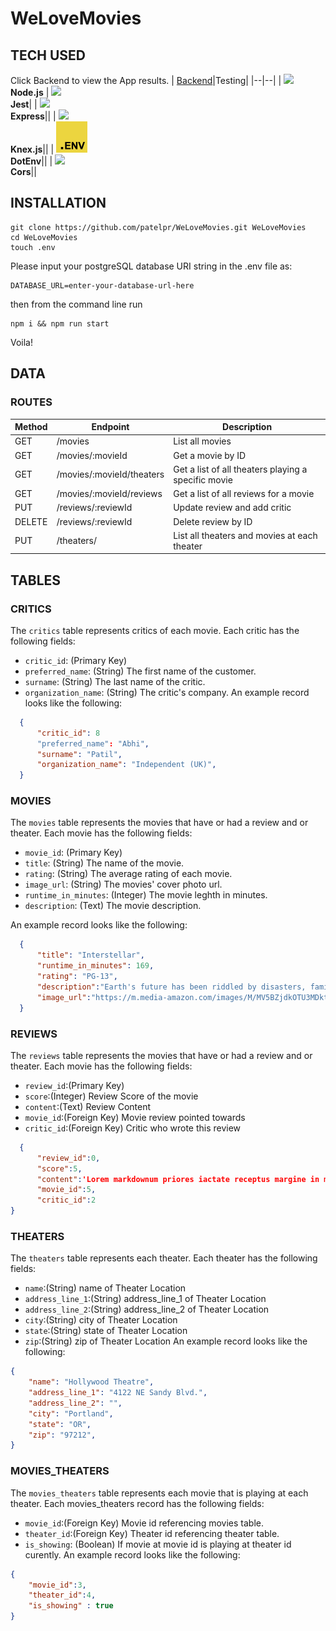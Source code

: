 

# WeLoveMovies
## TECH USED

Click  Backend to view the App results.
| [Backend](https://we-love-movies-api.herokuapp.com/movies)|Testing|
|--|--|
| <img src="https://simpleicons.org/icons/nodedotjs.svg" style="width:50px" /><br/><b>Node.js</b> | <img src="https://simpleicons.org/icons/jest.svg" style="width:50px"/><br/><b>Jest</b>|
| <img src="https://simpleicons.org/icons/express.svg" style="width:50px"/><br/> <b>Express</b>||
| <img src="https://seeklogo.com/images/K/knexjs-logo-30104DC5C6-seeklogo.com.png" style="width:50px"/><br/> <b>Knex.js</b>||
| <img src="https://raw.githubusercontent.com/motdotla/dotenv/master/dotenv.png" style="width:50px"/><br/> <b>DotEnv</b>||
| <img src="https://user-images.githubusercontent.com/28286430/167266601-d6e278d2-b480-4deb-85b7-e2e2105ab6d4.png" style="width:50px"/><br/> <b>Cors</b>||


## INSTALLATION

    git clone https://github.com/patelpr/WeLoveMovies.git WeLoveMovies
    cd WeLoveMovies
    touch .env
Please input your postgreSQL database URI string in the .env file as:  

    DATABASE_URL=enter-your-database-url-here

then from the command line run

    npm i && npm run start
		
Voila!

## DATA
### ROUTES

| Method | Endpoint | Description |
|--|--|--|
|GET|/movies|List all movies|
|GET|/movies/:movieId| Get a movie by ID|
|GET|/movies/:movieId/theaters|Get a list of all theaters playing a specific movie|
|GET|/movies/:movieId/reviews|Get a list of all reviews for a movie|
|PUT|/reviews/:reviewId|Update review and add critic|
|DELETE|/reviews/:reviewId|Delete review  by ID|
|PUT|/theaters/|List all theaters and movies at each theater||

## TABLES
### CRITICS
The `critics` table represents critics of each movie. Each critic has the following fields:
- `critic_id`: (Primary Key)
- `preferred_name`: (String) The first name of the customer.
- `surname`: (String) The last name of the critic.
- `organization_name`: (String) The critic's company.
An example record looks like the following:

```json
  {
	  "critic_id": 8
	  "preferred_name": "Abhi",
	  "surname": "Patil",
	  "organization_name": "Independent (UK)",
  }
```

### MOVIES

The `movies` table represents the movies that have or had a review and or theater. Each movie has the following fields:

- `movie_id`: (Primary Key)
- `title`: (String) The name of the movie.
- `rating`: (String) The average rating of each movie.
- `image_url`: (String) The movies' cover photo url.
- `runtime_in_minutes`: (Integer) The movie leghth in minutes.
- `description`: (Text) The movie description.

An example record looks like the following:

```json
  {
	  "title": "Interstellar",
	  "runtime_in_minutes": 169,
	  "rating": "PG-13",
	  "description":"Earth's future has been riddled by disasters, famines, and droughts. There is only one way to ensure mankind's survival: Interstellar travel. A newly discovered wormhole in the far reaches of our solar system allows a team of astronauts to go where no man has gone before, a planet that may have the right environment to sustain human life...",
	  "image_url":"https://m.media-amazon.com/images/M/MV5BZjdkOTU3MDktN2IxOS00OGEyLWFmMjktY2FiMmZkNWIyODZiXkEyXkFqcGdeQXVyMTMxODk2OTU@._V1_Ratio0.6716_AL_.jpg",
  }
```

### REVIEWS

The `reviews` table represents the movies that have or had a review and or theater. Each movie has the following fields:

- `review_id`:(Primary Key)
- `score`:(Integer) Review Score of the movie
- `content`:(Text) Review Content
- `movie_id`:(Foreign Key) Movie review pointed towards
- `critic_id`:(Foreign Key) Critic who wrote this review

```json
  {
	  "review_id":0,
	  "score":5,
	  "content":'Lorem markdownum priores iactate receptus margine in motu ferreus pastor. Teneat tua opifex regina, adest; similisque nec, me convivia ortus. Est sontes praemia fatorum diversosque innubere rursus. Tanto inter commenta tremulasque tergo donec Apollinei mearum: Hector colorum horruit. > Cur repulsa matrem frequentes parvum coniuge ad nisi leto, ira. Orbis levatus > o coniugis longis confinia *bello* rursus quem Atridae indulgere! Sanguine o > operi flammas sorores suffundit et ilia. Nais edentem tamen. Acta munera enixa > ad terram! Sint sed per oppugnant Medusae Pagasaeae undique rebus cernit terram delituit dilapsa tigres. Ait omne conatur nomen cumque, ad Minoa magna *dolentes*, ageret. Sum addat, et unum iunge, aberant his indigenae facundia? > Perdidit astra, si maternis sibi, Phoebi protinus senecta digitos. Atque > suique **Lyrnesia**, prosunt suae mihi aqua, te! Subsedit tantaque vulnera totiens aptos vivit digna pectoraque mutua. Duro ante tibi perhorruit praedelassat simulat turis loco hunc dederat viscera scilicet transitus quam longius aenea, concussaque hoc mille. Ut erat. Tibi Themin corpore saepes.',
	  "movie_id":5,
	  "critic_id":2
}
```

### THEATERS
The `theaters` table represents each theater. Each theater has the following fields:
- `name`:(String) name of Theater Location
- `address_line_1`:(String) address_line_1 of Theater Location
- `address_line_2`:(String) address_line_2 of Theater Location
- `city`:(String) city of Theater Location
- `state`:(String) state of Theater Location
- `zip`:(String) zip of Theater Location
An example record looks like the following:
```json
{
	"name": "Hollywood Theatre",
	"address_line_1": "4122 NE Sandy Blvd.",
	"address_line_2": "",
	"city": "Portland",
	"state": "OR",
	"zip": "97212",
}

```
### MOVIES_THEATERS
The `movies_theaters` table represents each movie that is playing at each theater. Each movies_theaters record has the following fields:
- `movie_id`:(Foreign Key) Movie id referencing movies table.
- `theater_id`:(Foreign Key) Theater id referencing theater table.
- `is_showing`: (Boolean) If movie at movie id is playing at theater id curently.
An example record looks like the following:
```json
{
	"movie_id":3,
	"theater_id":4,
	"is_showing" : true
}
```
